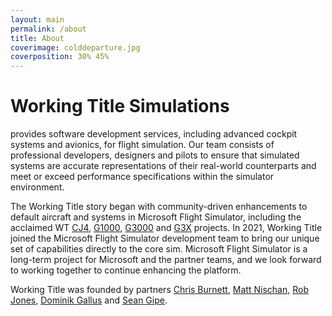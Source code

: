 ```yaml
---
layout: main
permalink: /about
title: About
coverimage: colddeparture.jpg
coverposition: 30% 45%
---
```


# Working Title Simulations
provides software development services, including advanced cockpit systems and avionics, for flight simulation. Our team consists of professional developers, designers and pilots to ensure that simulated systems are accurate representations of their real-world counterparts and meet or exceed performance specifications within the simulator environment.

The Working Title story began with community-driven enhancements to default aircraft and systems in Microsoft Flight Simulator, including the acclaimed WT [CJ4](/packages/cj4), [G1000](/packages/g1000), [G3000](/packages/g3000) and [G3X](/packages/g3x) projects. In 2021, Working Title joined the Microsoft Flight Simulator development team to bring our unique set of capabilities directly to the core sim. Microsoft Flight Simulator is a long-term project for Microsoft and the partner teams, and we look forward to working together to continue enhancing the platform.

Working Title was founded by partners [Chris Burnett](/team#chris), [Matt Nischan](/team#matt), [Rob Jones](/team#rob), [Dominik Gallus](/team#dominik) and [Sean Gipe](/team#sean).